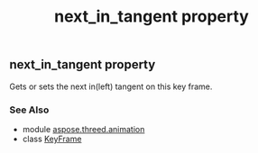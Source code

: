 ﻿---
title: next_in_tangent property
second_title: Aspose.3D for Python via .NET API References
description: 
type: docs
weight: 80
url: /python-net/aspose.threed.animation/keyframe/next_in_tangent/
is_root: false
---

## next_in_tangent property


Gets or sets the next in(left) tangent on this key frame.

### See Also
* module [aspose.threed.animation](../../)
* class [KeyFrame](/3d/python-net/aspose.threed.animation/keyframe)

